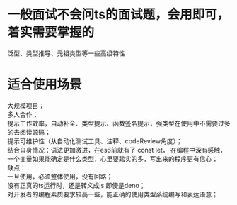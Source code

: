 # 一般面试不会问ts的面试题，会用即可，着实需要掌握的  
  泛型、类型推导、元祖类型等一些高级特性  
  
# 适合使用场景  
  大规模项目；  
  多人合作；  
  提示工作效率，自动补全、类型提示、函数签名提示，强类型在使用中不需要过多的去阅读源码；  
  提示可维护性（从自动化测试工具、注释、codeReview角度）；  
  结合自身情况：语法更加激进，在es6前就有了 const let， 在编程中深有感触，一个变量如果能确定是什么类型，心里要踏实的多，写出来的程序更有信心；  
  缺点：  
    一旦使用，必须整体使用，没有回路；  
    没有正真的ts运行时，还是转义成js 即使是deno；  
    对开发者的编程素质要求较高一些，能正确的使用类型系统编写和表达语意；  
  